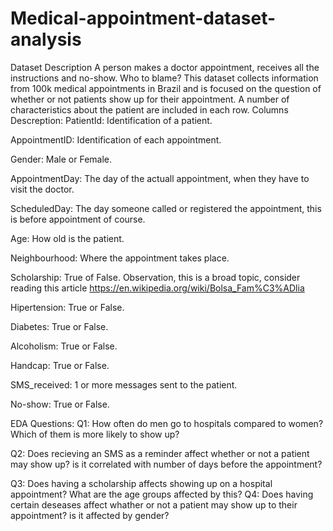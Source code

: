 # Medical-appointment-dataset-analysis
Dataset Description A person makes a doctor appointment, receives all the instructions and no-show. Who to blame? This dataset collects information from 100k medical appointments in Brazil and is focused on the question of whether or not patients show up for their appointment. A number of characteristics about the patient are included in each row.
Columns Descreption:
PatientId: Identification of a patient.

AppointmentID: Identification of each appointment.

Gender: Male or Female.

AppointmentDay: The day of the actuall appointment, when they have to visit the doctor.

ScheduledDay: The day someone called or registered the appointment, this is before appointment of course.

Age: How old is the patient.

Neighbourhood: Where the appointment takes place.

Scholarship: True of False. Observation, this is a broad topic, consider reading this article https://en.wikipedia.org/wiki/Bolsa_Fam%C3%ADlia

Hipertension: True or False.

Diabetes: True or False.

Alcoholism: True or False.

Handcap: True or False.

SMS_received: 1 or more messages sent to the patient.

No-show: True or False.

EDA Questions:
Q1: How often do men go to hospitals compared to women? Which of them is more likely to show up?

Q2: Does recieving an SMS as a reminder affect whether or not a patient may show up? is it correlated with number of days before the appointment?

Q3: Does having a scholarship affects showing up on a hospital appointment? What are the age groups affected by this?
Q4: Does having certain deseases affect whather or not a patient may show up to their appointment? is it affected by gender?
